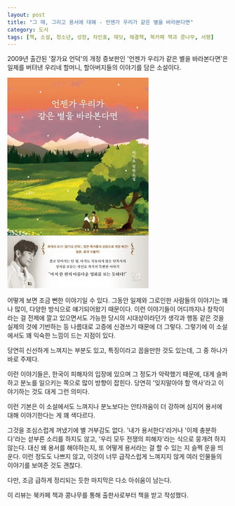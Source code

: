 ```yaml
---
layout: post
title: "그 때, 그리고 용서에 대해 - 언젠가 우리가 같은 별을 바라본다면"
category: 도서
tags: [책, 소설, 청소년, 성장, 차인표, 제딧, 해결책, 북카페 책과 콩나무, 서평]
---
```


2009년 출간된 '잘가요 언덕'의 개정 증보판인
'언젠가 우리가 같은 별을 바라본다면'은
일제를 버텨낸 우리네 할머니, 할아버지들의 이야기를 담은 소설이다.

![표지](/images/if-someday-we-look-at-the-same-star-book-h480.jpg)

어떻게 보면 조금 뻔한 이야기일 수 있다.
그동안 일제와 그로인한 사람들의 이야기는
꽤나 많이, 다양한 방식으로 얘기되어왔기 때문이다.
이런 이야기들이 어디까지나 창작이라는 걸 전제에 깔고 있으면서도
가능한 당시의 시대상이라던가 생각과 행동 같은 것을 실제의 것에 기반하는 등
나름대로 고증에 신경쓰기 때문에 더 그렇다.
그렇기에 이 소설에서도 꽤 익숙한 느낌이 드는 지점이 있다.

당연히 신선하게 느껴지는 부분도 있고,
특징이라고 꼽을만한 것도 있는데,
그 중 하나가 바로 주제다.

이런 이야기들은, 한국이 피해자의 입장에 있으며 그 정도가 악락했기 때문에,
대게 슬퍼하고 분노를 일으키는 쪽으로 많이 방향이 잡힌다.
당연히 '잊지말아야 할 역사'라고 이야기하는 것도 대게 그런 의미다.

이런 기본은 이 소설에서도 느껴지나
분노보다는 안타까움이 더 강하며
심지어 용서에 대해 이야기한다는 게 꽤 색다르다.

그것을 조심스럽게 꺼냈기에 별 거부감도 없다.
'내가 용서한다'라거나 '이제 충분하다'라는 섣부른 소리를 하지도 않고,
'우리 모두 전쟁의 피해자'라는 식으로 뭉개려 하지 않는다.
대신 왜 용서를 해야하는지, 또 어떻게 용서라는 걸 할 수 있는 지 슬쩍 운을 띄운다.
이런 정도도 나쁘지 않고,
이것이 너무 급작스럽게 느껴지지 않게 여러 인물들의 이야기를 보여준 것도 괜찮다.

다만, 조금 급하게 정리되는 듯한 마지막은 다소 아쉬움이 남는다.



<div class="im im-info">
이 리뷰는 북카페 책과 콩나무를 통해 출판사로부터 책을 받고 작성했다.
</div>
